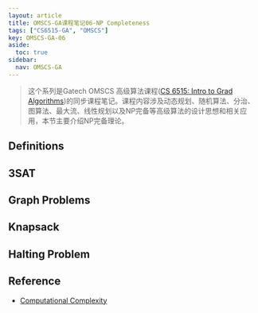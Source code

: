 ```yaml
---
layout: article
title: OMSCS-GA课程笔记06-NP Completeness
tags: ["CS6515-GA", "OMSCS"]
key: OMSCS-GA-06
aside:
  toc: true
sidebar:
  nav: OMSCS-GA
---
```


> 这个系列是Gatech OMSCS 高级算法课程([CS 6515: Intro to Grad Algorithms](https://omscs.gatech.edu/cs-6515-intro-graduate-algorithms))的同步课程笔记。课程内容涉及动态规划、随机算法、分治、图算法、最大流、线性规划以及NP完备等高级算法的设计思想和相关应用，本节主要介绍NP完备理论。
<!--more-->

## Definitions

## 3SAT

## Graph Problems

## Knapsack

## Halting Problem

## Reference

- [Computational Complexity](https://teapowered.dev/assets/ga-notes.pdf#page=82)